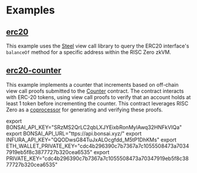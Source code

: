 # Examples

## [erc20]

This example uses the [Steel] view call library to query the ERC20 interface's `balanceOf` method for a specific address within the RISC Zero zkVM.

## [erc20-counter]

This example implements a counter that increments based on off-chain view call proofs submitted to the [Counter] contract.
The contract interacts with ERC-20 tokens, using view call proofs to verify that an account holds at least 1 token before incrementing the counter.
This contract leverages RISC Zero as a [coprocessor] for generating and verifying these proofs.

[erc20]: ./erc20/README.md
[erc20-counter]: ./erc20-counter/README.md
[Counter]: ./erc20-counter/contracts/Counter.sol
[coprocessor]: https://www.risczero.com/news/a-guide-to-zk-coprocessors-for-scalability
[Steel]: ../steel


export BONSAI_API_KEY="SRzMS2QrLC2qbLXJYEixbRonMylAwq32HNFkVIQa"
export BONSAI_API_URL="ttps://api.bonsai.xyz/"
export INFURA_API_KEY="QQODwsG84TuJxALOcgfdd_M5tP1DhKMs"
export ETH_WALLET_PRIVATE_KEY="cdc4b296390c7b7367a7c1055508473a70347919eb5f8c3877727b320cea6535" 
export PRIVATE_KEY="cdc4b296390c7b7367a7c1055508473a70347919eb5f8c3877727b320cea6535" 